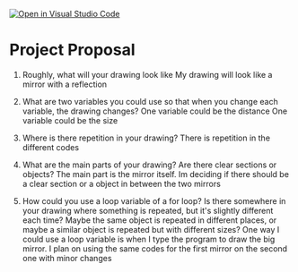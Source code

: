 [![Open in Visual Studio Code](https://classroom.github.com/assets/open-in-vscode-2e0aaae1b6195c2367325f4f02e2d04e9abb55f0b24a779b69b11b9e10269abc.svg)](https://classroom.github.com/online_ide?assignment_repo_id=16236243&assignment_repo_type=AssignmentRepo)
# Project Proposal

1. Roughly, what will your drawing look like
My drawing will look like a mirror with a reflection

2. What are two variables you could use so that when you change each variable, the drawing changes?
One variable could be the distance 
One variable could be the size

3. Where is there repetition in your drawing?
There is repetition in the different codes


4. What are the main parts of your drawing? Are there clear sections or objects?
The main part is the mirror itself. Im deciding if there should be a clear section or a object in between the two mirrors

5. How could you use a loop variable of a for loop? Is there somewhere in your drawing where something is repeated, but it's slightly different each time? Maybe the same object is repeated in different places, or maybe a similar object is repeated but with different sizes?
One way I could use a loop variable is when I type the program to draw the big mirror. I plan on using the same codes for the first mirror on the second one with minor changes

